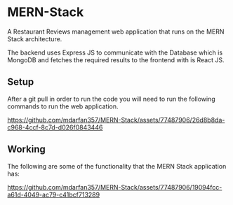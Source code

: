# MERN-Stack
A Restaurant Reviews management web application that runs on the MERN Stack architecture.  

The backend uses Express JS to communicate with the Database which is MongoDB and fetches the required results to the frontend with is React JS.

## Setup

After a git pull in order to run the code you will need to run the following commands to run the web application.

https://github.com/mdarfan357/MERN-Stack/assets/77487906/26d8b8da-c968-4ccf-8c7d-d026f0843446


## Working
The following are some of the functionality that the MERN Stack application has: 

https://github.com/mdarfan357/MERN-Stack/assets/77487906/19094fcc-a61d-4049-ac79-c41bcf713289

